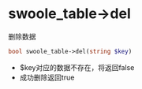 # swoole_table->del

删除数据
```php
bool swoole_table->del(string $key)
```

* $key对应的数据不存在，将返回false
* 成功删除返回true

